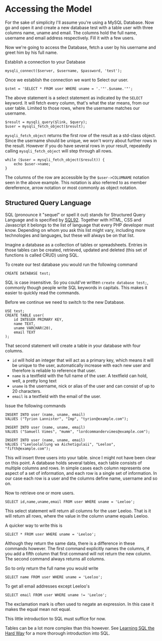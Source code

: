 Accessing the Model
===================

For the sake of simplicity I'll assume you're using a MySQL Database. Now go and
open it and create a new database test with a table user with three columns
name, uname and email. The columns hold the full name, username and email address
respectively. Fill it with a few users.

Now we're going to access the Database, fetch a user by his username and greet him by his full name.

Establish a connection to your Database 

    mysqli_connect($server, $username, $password, 'test');

Once we establish the connection we want to Select our user.

    $stmt = 'SELECT * FROM user WHERE uname = '.'"'.$uname.'"';

The above statement is a select statement as indicated by the `SELECT` keyword.
It will fetch every column, that's what the star means, from our user table.
Limited to those rows, where the username matches our username.

    $result = mysqli_query($link, $query);
    $user = mysqli_fetch_object($result);

`mysqli_fetch_object` returns the first row of the result as a std-class object. Since the username should be unique, we won't worry about further rows in the result. However if you do have several rows in your result, repeatedly calling `mysqli_fetch_object` will step through all rows.

    while ($user = mysqli_fetch_object($result)) {
        echo $user->name;
    }

The columns of the row are accessible by the `$user->COLUMNAME` notation seen in the above example. This notation is also referred to as member dereference, arrow notation or most commonly as object notation.

## Structured Query Language

SQL (pronounce it "sequel" or spell it out) stands for Structured Query Language and is specified by [SQL92](http://www.contrib.andrew.cmu.edu/~shadow/sql/sql1992.txt).
Together with HTML, CSS and Javascript it belongs to the list of language that every PHP developer must
know. Depending on whom you ask this list might vary, including more technologies and languages, but these
will always be on that list.

Imagine a database as a collection of tables or spreadsheets. Entries in those tables can be created, retrieved, updated
and deleted (this set of functions is called CRUD) using SQL.

To create our test database you would run the following command

	CREATE DATABASE test;

SQL is case insensitive. So you could've written `create database test;`, commonly
though people write SQL keywords in capitals. This makes it easier to quickly read
the commands.

Before we continue we need to switch to the new Database.

	USE test;
	CREATE TABLE user(
		id INTEGER PRIMARY KEY,
		name TEXT,
		uname VARCHAR(20),
		email TEXT
	);

That second statement will create a table in your database with four columns.

 - `id` will hold
an integer that will act as a primary key, which means it will be unique to the user, automatically
increase with each new user and therefore is reliable to reference that user.
 - `name` is a textfield with the full name of the user. A textfield can hold, well, a pretty long text
 - `uname` is the username, nick or alias of the user and can consist of up to 20 characters.
 - `email` is a textfield with the email of the user.

Issue the following commands

	INSERT INTO user (name, uname, email)
    VALUES ("Tyrion Lannister", "Imp", "tyrion@example.com");

	INSERT INTO user (name, uname, email)
    VALUES ("Samuell Vimes", "mumm", "lordcommandervimes@example.com");

	INSERT INTO user (name, uname, email)
    VALUES ("Leeloolallung wa Aichetigulaii", "Leeloo", "fifth@example.com");

This will insert three users into your table. since I might not have been clear
on this point. A database holds several tables, each table consists of multiple
columns and rows. In simple cases each column represents one aspect of a set of
information, and each row is a single set of information. In our case each row
is a user and the columns define name, username and so on.

Now to retrieve one or more users.

	SELECT id,name,uname,email FROM user WHERE uname = 'Leeloo';

This select statement will return all columns for the user Leeloo. That is it will
return all rows, where the value in the column uname equals Leeloo.

A quicker way to write this is

	SELECT * FROM user WHERE uname = 'Leeloo';

Although they return the same data, there is a difference in these commands however. The
first command explicitly names the columns, if you add a fifth column that first
command will not return the new column. The second command always returns all columns.

So to only return the full name you would write

	SELECT name FROM user WHERE uname = 'Leeloo';

To get all email addresses except Leeloo's

	SELECT email FROM user WHERE uname != 'Leeloo';

The exclamation mark is often used to negate an expression. In this case it makes the equal mean not equal.

This little introduction to SQL must suffice for now.

Tables can be a lot more complex than this however. See [Learning SQL the Hard Way](http://sql.learncodethehardway.org/book)
for a more thorough introduction into SQL.
